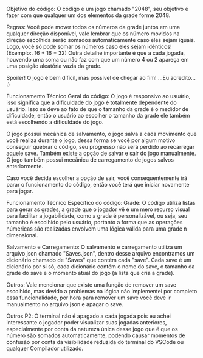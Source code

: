 Objetivo do código:
O código é um jogo chamado "2048", seu objetivo é fazer com que qualquer um dos elementos da grade forme 2048.

Regras:
Você pode mover todos os números da grade juntos em uma qualquer direção disponível, vale lembrar que os número movidos na direção escolhida serão somados automaticamente caso eles sejam iguais.
Logo, você só pode somar os números caso eles sejam idênticos! (Exemplo:. 16 + 16 = 32)
Outra detalhe importante é que a cada jogada, houvendo uma soma ou não faz com que um número 4 ou 2 apareça em uma posição aleatória vazia da grade.

Spoiler!
O jogo é bem difícil, mas possível de chegar ao fim! ...Eu acredito... :)


Funcionamento Técnico Geral do código:
O jogo é responsivo ao usuário, isso significa que a dificuldade do jogo é totalmente dependente do usuário. Isso se deve ao fato de que o tamanho da grade é o medidor de dificuldade, 
então o usuário ao escolher o tamanho da grade ele também está escolhendo a dificuldade do jogo.

O jogo possui mecânica de salvamento, o jogo salva a cada movimento que você realiza durante o jogo, dessa forma se você por algum motivo conseguir quebrar o código, seu progresso não será perdido ao recarregar aquele save. Também existe a opção de salvar e sair do jogo manualmente.
O jogo também possui mecãnica de carregamento de jogos salvos anteriormente.

Caso você decida escolher a opção de sair, você consequentemente irá parar o funcionamento do código, então você terá que iniciar novamente para jogar.

Funcionamento Técnico Específico do código:
Grade:
O código utiliza listas para gerar as grades, a grade que o jogador vê é um mero recurso visual para facilitar a jogabilidade, como a grade é personalizável, ou seja, seu tamanho é escolhido pelo
usuário, portanto a forma que as operações númericas são realizadas envolvem uma lógica válida para uma grade n dimensional.

Salvamento e Carregamento:
O salvamento e carregamento utiliza um arquivo json chamado "Saves.json", dentro desse arquivo encontramos um dicionário chamado de "Saves" que contém cada "save". Cada save é um dicionário
por si só, cada dicionário contém o nome do save, o tamanho da grade do save e o momento atual do jogo (a lista que cria a grade). 

Outros:
Vale mencionar que existe uma função de remover um save escolhido, mas devido a problemas na lógica não implementei por completo essa funcionalidade, por hora para remover
um save você deve ir manualmento no arquivo json e apagar o save.

Outros P2:
O terminal não é apagado a cada jogada pois eu achei interessante o jogador poder visualizar suas jogadas anteriores, especialmente por conta da natureza única desse jogo que é
que os número são somados automaticamente, podendo causar momentos de confusão por conta da visibilidade reduzida do terminal do VSCode ou qualquer Compilador utilizado.

